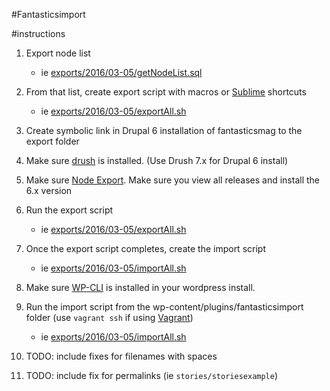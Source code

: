 #Fantasticsimport

#instructions

1) Export node list

	- ie [exports/2016/03-05/getNodeList.sql](exports/2016/03-05/getNodeList.sql)

2) From that list, create export script with macros or [Sublime](https://www.sublimetext.com/) shortcuts

	- ie [exports/2016/03-05/exportAll.sh](exports/2016/03-05/exportAll.sh)

3) Create symbolic link in Drupal 6 installation of fantasticsmag to the export folder

4) Make sure [drush](http://docs.drush.org/en/master/install/) is installed. (Use Drush 7.x for Drupal 6 install)

5) Make sure [Node Export](https://www.drupal.org/project/node_export). Make sure you view all releases and install the 6.x version

6) Run the export script

	- ie [exports/2016/03-05/exportAll.sh](exports/2016/03-05/exportAll.sh)

7) Once the export script completes, create the import script

	- ie [exports/2016/03-05/importAll.sh](exports/2016/03-05/importAll.sh)

8) Make sure [WP-CLI](https://wp-cli.org/) is installed in your wordpress install.

9) Run the import script from the wp-content/plugins/fantasticsimport folder (use `vagrant ssh` if using [Vagrant](https://www.vagrantup.com/))

	- ie [exports/2016/03-05/importAll.sh](exports/2016/03-05/importAll.sh)

10) TODO: include fixes for filenames with spaces

11) TODO: include fix for permalinks (ie `stories/storiesexample`)
